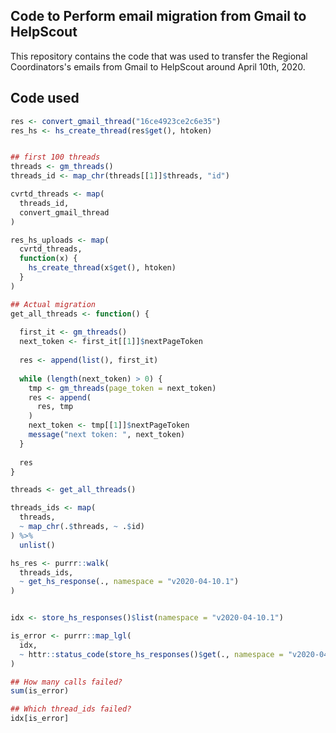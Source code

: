 ## Code to Perform email migration from Gmail to HelpScout

This repository contains the code that was used to transfer the Regional
Coordinators's emails from Gmail to HelpScout around April 10th, 2020.


## Code used

```r
res <- convert_gmail_thread("16ce4923ce2c6e35")
res_hs <- hs_create_thread(res$get(), htoken)


## first 100 threads
threads <- gm_threads()
threads_id <- map_chr(threads[[1]]$threads, "id")

cvrtd_threads <- map(
  threads_id,
  convert_gmail_thread
)

res_hs_uploads <- map(
  cvrtd_threads,
  function(x) {
    hs_create_thread(x$get(), htoken)
  }
)

## Actual migration
get_all_threads <- function() {
  
  first_it <- gm_threads()
  next_token <- first_it[[1]]$nextPageToken
  
  res <- append(list(), first_it)
  
  while (length(next_token) > 0) {
    tmp <- gm_threads(page_token = next_token)
    res <- append(
      res, tmp
    )
    next_token <- tmp[[1]]$nextPageToken
    message("next token: ", next_token)
  }
  
  res
}

threads <- get_all_threads()

threads_ids <- map(
  threads,
  ~ map_chr(.$threads, ~ .$id)
) %>%
  unlist()

hs_res <- purrr::walk(
  threads_ids,
  ~ get_hs_response(., namespace = "v2020-04-10.1")
)


idx <- store_hs_responses()$list(namespace = "v2020-04-10.1")

is_error <- purrr::map_lgl(
  idx,
  ~ httr::status_code(store_hs_responses()$get(., namespace = "v2020-04-10.1")) >=  400
)

## How many calls failed?
sum(is_error)

## Which thread_ids failed?
idx[is_error]
```
